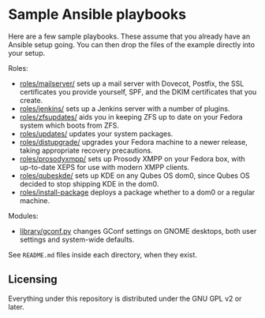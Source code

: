Sample Ansible playbooks
============================================

Here are a few sample playbooks.  These assume that you already have an
Ansible setup going.  You can then drop the files of the example
directly into your setup.

Roles:

* [roles/mailserver/](roles/mailserver/) sets up a mail server with Dovecot, Postfix,
   the SSL certificates you provide yourself, SPF, and the DKIM
   certificates that you create.
* [roles/jenkins/](roles/jenkins/) sets up a Jenkins server with a number of plugins.
* [roles/zfsupdates/](roles/zfsupdates/) aids you in keeping ZFS up to date on your
   Fedora system which boots from ZFS.
* [roles/updates/](roles/updates/) updates your system packages.
* [roles/distupgrade/](roles/distupgrade/) upgrades your Fedora machine to a newer
  release, taking appropriate recovery precautions.
* [roles/prosodyxmpp/](roles/prosodyxmpp/) sets up Prosody XMPP on your Fedora
  box, with up-to-date XEPS for use with modern XMPP clients.
* [roles/qubeskde/](roles/qubeskde/) sets up KDE on any Qubes OS dom0,
  since Qubes OS decided to stop shipping KDE in the dom0.
* [roles/install-package](roles/install-package/) deploys a package
  whether to a dom0 or a regular machine.

Modules:
* [library/gconf.py](library/gconf.py) changes GConf settings on GNOME desktops,
  both user settings and system-wide defaults.

See `README.md` files inside each directory, when they exist.

Licensing
---------

Everything under this repository is distributed under the GNU GPL v2
or later.
